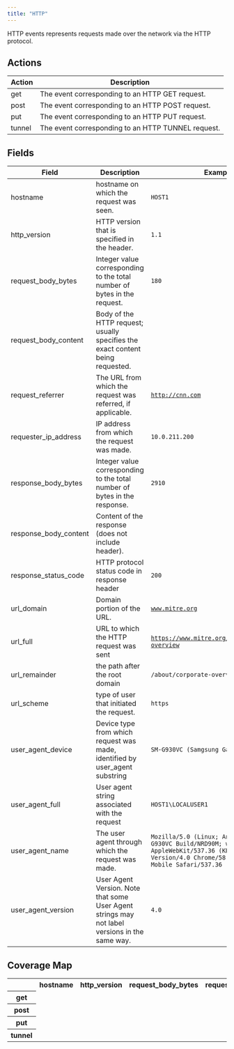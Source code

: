 ```yaml
---
title: "HTTP"
---
```

HTTP events represents requests made over the network via the HTTP protocol.

## Actions
|Action|Description|
|---|---|
|get|The event corresponding to an HTTP GET request.|
|post|The event corresponding to an HTTP POST request.|
|put|The event corresponding to an HTTP PUT request.|
|tunnel|The event corresponding to an HTTP TUNNEL request.|

## Fields
|Field|Description|Example|
|---|---|---|
hostname|hostname on which the request was seen.|<code>HOST1</code>
http_version|HTTP version that is specified in the header.|<code>1.1</code>
request_body_bytes|Integer value corresponding to the total number of bytes in the request.|<code>180</code>
request_body_content|Body of the HTTP request; usually specifies the exact content being requested.|
request_referrer|The URL from which the request was referred, if applicable.|<code>http://cnn.com</code>
requester_ip_address|IP address from which the request was made.|<code>10.0.211.200</code>
response_body_bytes|Integer value corresponding to the total number of bytes in the response.|<code>2910</code>
response_body_content|Content of the response (does not include header).|
response_status_code|HTTP protocol status code in response header|<code>200</code>
url_domain|Domain portion of the URL.|<code>www.mitre.org</code>
url_full|URL to which the HTTP request was sent|<code>https://www.mitre.org/about/corporate-overview</code>
url_remainder|the path after the root domain|<code>/about/corporate-overview</code>
url_scheme|type of user that initiated the request.|<code>https</code>
user_agent_device|Device type from which request was made, identified by user_agent substring|<code>SM-G930VC (Samgsung Galaxy S7)</code>
user_agent_full|User agent string associated with the request|<code>HOST1\LOCALUSER1</code>
user_agent_name|The user agent through which the request was made.|<code>Mozilla/5.0 (Linux; Android 7.0; SM-G930VC Build/NRD90M; wv) AppleWebKit/537.36 (KHTML, like Gecko) Version/4.0 Chrome/58.0.3029.83 Mobile Safari/537.36</code>
user_agent_version|User Agent Version. Note that some User Agent strings may not label versions in the same way.|<code>4.0</code>

## Coverage Map
<table>
  <tr>
    <th />
    <th>hostname</th>
    <th>http_version</th>
    <th>request_body_bytes</th>
    <th>request_body_content</th>
    <th>request_referrer</th>
    <th>requester_ip_address</th>
    <th>response_body_bytes</th>
    <th>response_body_content</th>
    <th>response_status_code</th>
    <th>url_domain</th>
    <th>url_full</th>
    <th>url_remainder</th>
    <th>url_scheme</th>
    <th>user_agent_device</th>
    <th>user_agent_full</th>
    <th>user_agent_name</th>
    <th>user_agent_version</th>
  </tr>
  <tr>
    <th>get</th>
    <td style="white-space: pre-wrap;"></td>
    <td style="white-space: pre-wrap;"></td>
    <td style="white-space: pre-wrap;"></td>
    <td style="white-space: pre-wrap;"></td>
    <td style="white-space: pre-wrap;"></td>
    <td style="white-space: pre-wrap;"></td>
    <td style="white-space: pre-wrap;"></td>
    <td style="white-space: pre-wrap;"></td>
    <td style="white-space: pre-wrap;"></td>
    <td style="white-space: pre-wrap;"></td>
    <td style="white-space: pre-wrap;"></td>
    <td style="white-space: pre-wrap;"></td>
    <td style="white-space: pre-wrap;"></td>
    <td style="white-space: pre-wrap;"></td>
    <td style="white-space: pre-wrap;"></td>
    <td style="white-space: pre-wrap;"></td>
    <td style="white-space: pre-wrap;"></td>
  </tr>
  <tr>
    <th>post</th>
    <td style="white-space: pre-wrap;"></td>
    <td style="white-space: pre-wrap;"></td>
    <td style="white-space: pre-wrap;"></td>
    <td style="white-space: pre-wrap;"></td>
    <td style="white-space: pre-wrap;"></td>
    <td style="white-space: pre-wrap;"></td>
    <td style="white-space: pre-wrap;"></td>
    <td style="white-space: pre-wrap;"></td>
    <td style="white-space: pre-wrap;"></td>
    <td style="white-space: pre-wrap;"></td>
    <td style="white-space: pre-wrap;"></td>
    <td style="white-space: pre-wrap;"></td>
    <td style="white-space: pre-wrap;"></td>
    <td style="white-space: pre-wrap;"></td>
    <td style="white-space: pre-wrap;"></td>
    <td style="white-space: pre-wrap;"></td>
    <td style="white-space: pre-wrap;"></td>
  </tr>
  <tr>
    <th>put</th>
    <td style="white-space: pre-wrap;"></td>
    <td style="white-space: pre-wrap;"></td>
    <td style="white-space: pre-wrap;"></td>
    <td style="white-space: pre-wrap;"></td>
    <td style="white-space: pre-wrap;"></td>
    <td style="white-space: pre-wrap;"></td>
    <td style="white-space: pre-wrap;"></td>
    <td style="white-space: pre-wrap;"></td>
    <td style="white-space: pre-wrap;"></td>
    <td style="white-space: pre-wrap;"></td>
    <td style="white-space: pre-wrap;"></td>
    <td style="white-space: pre-wrap;"></td>
    <td style="white-space: pre-wrap;"></td>
    <td style="white-space: pre-wrap;"></td>
    <td style="white-space: pre-wrap;"></td>
    <td style="white-space: pre-wrap;"></td>
    <td style="white-space: pre-wrap;"></td>
  </tr>
  <tr>
    <th>tunnel</th>
    <td style="white-space: pre-wrap;"></td>
    <td style="white-space: pre-wrap;"></td>
    <td style="white-space: pre-wrap;"></td>
    <td style="white-space: pre-wrap;"></td>
    <td style="white-space: pre-wrap;"></td>
    <td style="white-space: pre-wrap;"></td>
    <td style="white-space: pre-wrap;"></td>
    <td style="white-space: pre-wrap;"></td>
    <td style="white-space: pre-wrap;"></td>
    <td style="white-space: pre-wrap;"></td>
    <td style="white-space: pre-wrap;"></td>
    <td style="white-space: pre-wrap;"></td>
    <td style="white-space: pre-wrap;"></td>
    <td style="white-space: pre-wrap;"></td>
    <td style="white-space: pre-wrap;"></td>
    <td style="white-space: pre-wrap;"></td>
    <td style="white-space: pre-wrap;"></td>
  </tr>
</table>